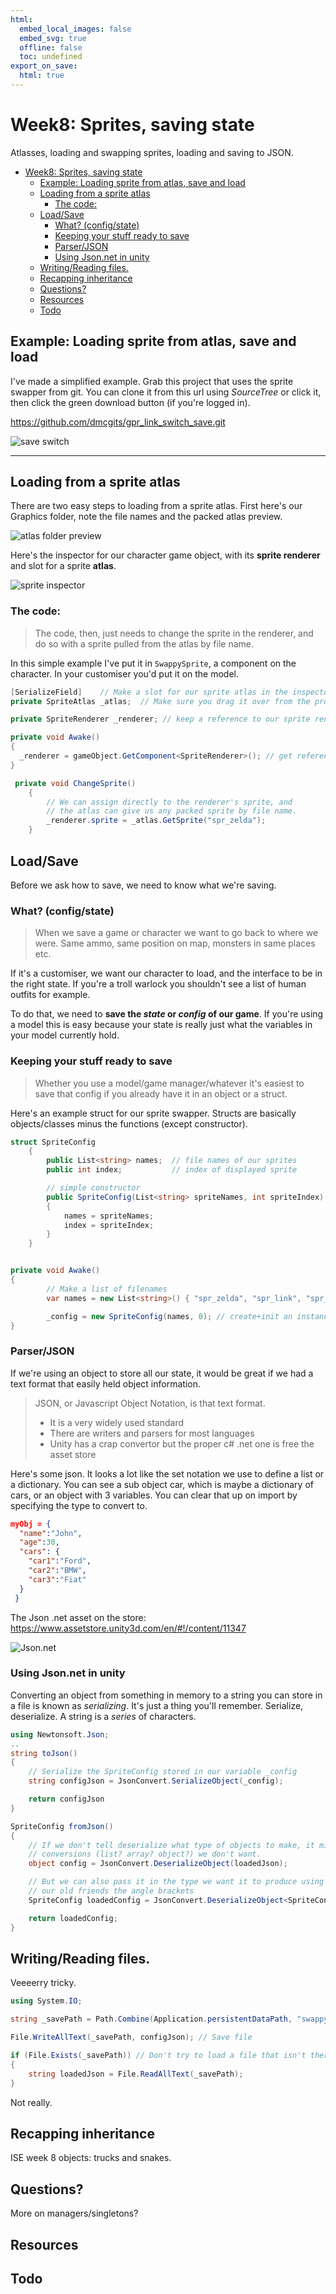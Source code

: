 ```yaml
---
html:
  embed_local_images: false
  embed_svg: true
  offline: false
  toc: undefined
export_on_save:
  html: true
---
```

# Week8: Sprites, saving state

Atlasses, loading and swapping sprites, loading and saving to JSON.


<!-- @import "[TOC]" {cmd="toc" depthFrom=1 depthTo=6 orderedList=false} -->

<!-- code_chunk_output -->

- [Week8: Sprites, saving state](#week8-sprites-saving-state)
  - [Example: Loading sprite from atlas, save and load](#example-loading-sprite-from-atlas-save-and-load)
  - [Loading from a sprite atlas](#loading-from-a-sprite-atlas)
    - [The code:](#the-code)
  - [Load/Save](#loadsave)
    - [What? (config/state)](#what-configstate)
    - [Keeping your stuff ready to save](#keeping-your-stuff-ready-to-save)
    - [Parser/JSON](#parserjson)
    - [Using Json.net in unity](#using-jsonnet-in-unity)
  - [Writing/Reading files.](#writingreading-files)
  - [Recapping inheritance](#recapping-inheritance)
  - [Questions?](#questions)
  - [Resources](#resources)
  - [Todo](#todo)

<!-- /code_chunk_output -->


## Example: Loading sprite from atlas, save and load

I've made a simplified example. Grab this project that uses the sprite swapper from git. You can clone it from this url using _SourceTree_ or click it, then click the green download button (if you're logged in).

<https://github.com/dmcgits/gpr_link_switch_save.git>

![save switch](assets/week8/sprite_save_switch.jpg)

---

## Loading from a sprite atlas

There are two easy steps to loading from a sprite atlas. First here's our Graphics folder, note the file names and the packed atlas preview.

![atlas folder preview](assets/week8/atlas_folder_preview.png)

Here's the inspector for our character game object, with its **sprite renderer** and slot for a sprite **atlas**.

![sprite inspector](assets/week8/inspector_sprite.png)

### The code:

>The code, then, just needs to change the sprite in the renderer, and do so with a sprite pulled from the atlas by file name.

In this simple example I've put it in `SwappySprite`, a component on the character. In your customiser you'd put it on the model.

```cs
[SerializeField]    // Make a slot for our sprite atlas in the inspector
private SpriteAtlas _atlas;  // Make sure you drag it over from the project

private SpriteRenderer _renderer; // keep a reference to our sprite renderer

private void Awake()
{
  _renderer = gameObject.GetComponent<SpriteRenderer>(); // get reference to renderer
}

 private void ChangeSprite()
    {
        // We can assign directly to the renderer's sprite, and
        // the atlas can give us any packed sprite by file name.
        _renderer.sprite = _atlas.GetSprite("spr_zelda");
    }
```

## Load/Save

Before we ask how to save, we need to know what we're saving.

### What? (config/state)

> When we save a game or character we want to go back to where we were. Same ammo, same position on map, monsters in same places etc. 
 
If it's a customiser, we want our character to load, and the interface to be in the right state. If you're a troll warlock you shouldn't see a list of human outfits for example.

To do that, we need to **save the _state_ or _config_ of our game**. If you're using a model this is easy because your state is really just what the variables in your model currently hold.

### Keeping your stuff ready to save

> Whether you use a model/game manager/whatever it's easiest to save that config if you already have it in an object or a struct.

Here's an example struct for our sprite swapper. Structs are basically objects/classes minus the functions (except constructor).

```cs
struct SpriteConfig
    {
        public List<string> names;	// file names of our sprites
        public int index;			// index of displayed sprite

		// simple constructor
        public SpriteConfig(List<string> spriteNames, int spriteIndex)
        {
            names = spriteNames;
            index = spriteIndex;
        }
    }


private void Awake()
{
		// Make a list of filenames
		var names = new List<string>() { "spr_zelda", "spr_link", "spr_zelda_roar", "spr_link_hide" };

        _config = new SpriteConfig(names, 0); // create+init an instance of our SpriteConfig struct
}

```

### Parser/JSON

If we're using an object to store all our state, it would be great if we had a text format that easily held object information. 

> JSON, or Javascript Object Notation, is that text format. 
> 	* It is a very widely used standard
> 	* There are writers and parsers for most languages
> 	* Unity has a crap convertor but the proper c# .net one is free the asset store

Here's some json. It looks a lot like the set notation we use to define a list or a dictionary. You can see a sub object car, which is maybe a dictionary of cars, or an object with 3 variables. You can clear that up on import by specifying the type to convert to.

```json
myObj = {
  "name":"John",
  "age":30,
  "cars": {
    "car1":"Ford",
    "car2":"BMW",
    "car3":"Fiat"
  }
 }
```

The Json .net asset on the store: <https://www.assetstore.unity3d.com/en/#!/content/11347>

![Json.net](assets/week8/json_dot_net_asset.jpg)

### Using Json.net in unity

Converting an object from something in memory to a string you can store in a file is known as _serializing_. It's just a thing you'll remember. Serialize, deserialize. A string is a _series_ of characters.

```cs
using Newtonsoft.Json;
..
string toJson()
{
	// Serialize the SpriteConfig stored in our variable _config
	string configJson = JsonConvert.SerializeObject(_config); 

	return configJson
}

SpriteConfig fromJson()
{
	// If we don't tell deserialize what type of objects to make, it might make 
	// conversions (list? array? object?) we don't want.
	object config = JsonConvert.DeserializeObject(loadedJson);

	// But we can also pass it in the type we want it to produce using
	// our old friends the angle brackets
	SpriteConfig loadedConfig = JsonConvert.DeserializeObject<SpriteConfig>(loadedJson);

	return loadedConfig;
}
```

## Writing/Reading files.

Veeeerry tricky.

```cs
using System.IO;

string _savePath = Path.Combine(Application.persistentDataPath, "swappy_sprite_config.json");

File.WriteAllText(_savePath, configJson); // Save file

```

```cs
if (File.Exists(_savePath)) // Don't try to load a file that isn't there
{
	string loadedJson = File.ReadAllText(_savePath);
}
```

Not really.

## Recapping inheritance

ISE week 8 objects: trucks and snakes.

## Questions?

More on managers/singletons? 

## Resources

## Todo